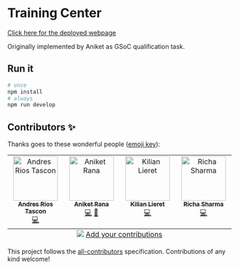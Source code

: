 # Training Center

[Click here for the deployed webpage](https://main--nimble-pothos-1ee962.netlify.app/)

Originally implemented by Aniket as GSoC qualification task.

## Run it

```bash
# once
npm install
# always
npm run develop
```

## Contributors ✨

Thanks goes to these wonderful people ([emoji key](https://allcontributors.org/docs/en/emoji-key)):

<!-- ALL-CONTRIBUTORS-LIST:START - Do not remove or modify this section -->
<!-- prettier-ignore-start -->
<!-- markdownlint-disable -->
<table>
  <tbody>
    <tr>
      <td align="center" valign="top" width="14.28%"><a href="https://github.com/ariostas"><img src="https://avatars.githubusercontent.com/u/7596837?v=4?s=100" width="100px;" alt="Andres Rios Tascon"/><br /><sub><b>Andres Rios Tascon</b></sub></a><br /><a href="https://github.com/hsf-training/training-center/commits?author=ariostas" title="Code">💻</a></td>
      <td align="center" valign="top" width="14.28%"><a href="https://aniketrana.tech/"><img src="https://avatars.githubusercontent.com/u/76243585?v=4?s=100" width="100px;" alt="Aniket Rana"/><br /><sub><b>Aniket Rana</b></sub></a><br /><a href="https://github.com/hsf-training/training-center/commits?author=Aniumbott" title="Code">💻</a> <a href="#design-Aniumbott" title="Design">🎨</a></td>
      <td align="center" valign="top" width="14.28%"><a href="https://www.lieret.net/"><img src="https://avatars.githubusercontent.com/u/13602468?v=4?s=100" width="100px;" alt="Kilian Lieret"/><br /><sub><b>Kilian Lieret</b></sub></a><br /><a href="https://github.com/hsf-training/training-center/commits?author=klieret" title="Code">💻</a></td>
      <td align="center" valign="top" width="14.28%"><a href="https://github.com/richa2710"><img src="https://avatars.githubusercontent.com/u/62288297?v=4?s=100" width="100px;" alt="Richa Sharma"/><br /><sub><b>Richa Sharma</b></sub></a><br /><a href="https://github.com/hsf-training/training-center/commits?author=richa2710" title="Code">💻</a></td>
    </tr>
  </tbody>
  <tfoot>
    <tr>
      <td align="center" size="13px" colspan="7">
        <img src="https://raw.githubusercontent.com/all-contributors/all-contributors-cli/1b8533af435da9854653492b1327a23a4dbd0a10/assets/logo-small.svg">
          <a href="https://all-contributors.js.org/docs/en/bot/usage">Add your contributions</a>
        </img>
      </td>
    </tr>
  </tfoot>
</table>

<!-- markdownlint-restore -->
<!-- prettier-ignore-end -->

<!-- ALL-CONTRIBUTORS-LIST:END -->

This project follows the [all-contributors](https://github.com/all-contributors/all-contributors) specification. Contributions of any kind welcome!
